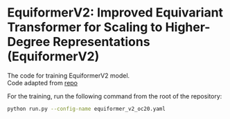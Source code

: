 # EquiformerV2: Improved Equivariant Transformer for Scaling to Higher-Degree Representations (EquiformerV2)

The code for training EquiformerV2 model.  
Code adapted from [repo](https://github.com/atomicarchitects/equiformer_v2)

For the training, run the following command from the root of the repository:

```bash
python run.py --config-name equiformer_v2_oc20.yaml 
```
